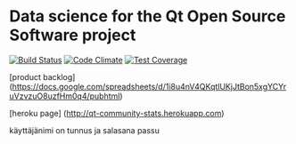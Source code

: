 # Data science for the Qt Open Source Software project

[![Build Status](https://travis-ci.org/tintintti/qt-software-project.svg?branch=master)](https://travis-ci.org/tintintti/qt-software-project)
[![Code Climate](https://codeclimate.com/github/tintintti/qt-software-project/badges/gpa.svg)](https://codeclimate.com/github/tintintti/qt-software-project)
[![Test Coverage](https://codeclimate.com/github/tintintti/qt-software-project/badges/coverage.svg)](https://codeclimate.com/github/tintintti/qt-software-project/coverage)

[product backlog] (https://docs.google.com/spreadsheets/d/1i8u4nV4QKqtlUKjJtBon5xgYCYruVzvzuO8uzfHm0q4/pubhtml)

[heroku page] (http://qt-community-stats.herokuapp.com)

käyttäjänimi on tunnus ja salasana passu
